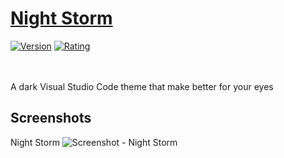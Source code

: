 # [Night Storm](https://marketplace.visualstudio.com/items?itemName=x)
[![Version](https://vsmarketplacebadge.apphb.com/version/LucianoOliveira.lanno-night-storm.svg)](https://marketplace.visualstudio.com/items?itemName=LucianoOliveira.lanno-night-storm)
[![Rating](https://vsmarketplacebadge.apphb.com/rating-star/LucianoOliveira.lanno-night-storm.svg)](https://marketplace.visualstudio.com/items?itemName=LucianoOliveira.lanno-night-storm)

<br><br>A dark Visual Studio Code theme that make better for your eyes

## Screenshots
Night Storm
![Screenshot - Night Storm](https://github.com/luciano-work/night-storm-theme/blob/main/images/dark.png?raw=true)